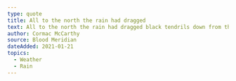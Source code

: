 ```yaml
---
type: quote
title: All to the north the rain had dragged
text: All to the north the rain had dragged black tendrils down from the thunderclouds like tracings of lampblack fallen in a beaker and in the night they could hear the drum of rain miles away on the prairie.
author: Cormac McCarthy
source: Blood Meridian
dateAdded: 2021-01-21
topics:
  - Weather
  - Rain
---
```


